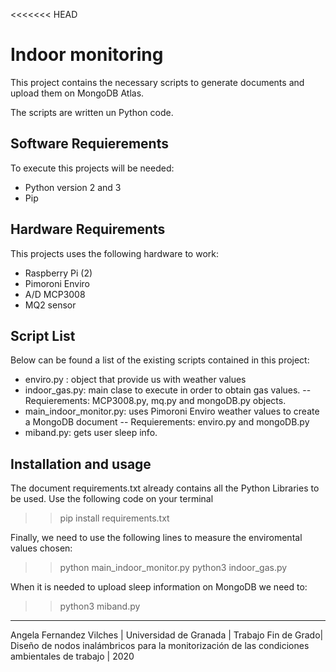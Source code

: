 <<<<<<< HEAD
# Indoor monitoring

This project contains the necessary scripts to generate documents and upload them on MongoDB Atlas. 

The scripts are written un Python code. 

## Software Requierements

To execute this projects will be needed:
- Python version 2 and 3
- Pip 


## Hardware Requirements

This projects uses the following hardware to work: 
- Raspberry Pi (2)
- Pimoroni Enviro
- A/D MCP3008
- MQ2 sensor

## Script List

Below can be found a list of the existing scripts contained in this project:
- enviro.py : object that provide us with weather values
- indoor_gas.py: main clase to execute in order to obtain gas values. 
    -- Requierements: MCP3008.py, mq.py and mongoDB.py objects.
- main_indoor_monitor.py: uses Pimoroni Enviro weather values to create a MongoDB document
    -- Requierements: enviro.py and mongoDB.py
- miband.py: gets user sleep info.


## Installation and usage

The document requirements.txt already contains all the Python Libraries to be used. 
Use the following code on your terminal

>> pip install requirements.txt

Finally, we need to use the following lines to measure the enviromental values chosen: 

>> python main_indoor_monitor.py
>> python3 indoor_gas.py

When it is needed to upload sleep information on MongoDB we need to:

>> python3 miband.py

---------------------

Angela Fernandez Vilches  | Universidad de Granada | Trabajo Fin de Grado|
Diseño de nodos inalámbricos para la monitorización de las condiciones ambientales de trabajo | 2020 
